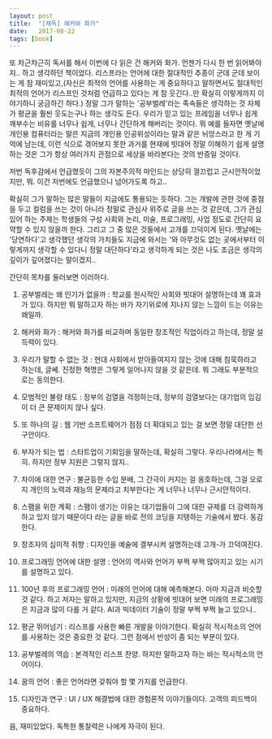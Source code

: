 ```yaml
---
layout: post
title:  "[재독] 해커와 화가"
date:   2017-08-22
tags: [book]
---
```


  또 차근차근히 독서를 해서 이번에 다 읽은 건 해커와 화가. 언젠가 다시 한 번 읽어봐야지.. 하고 생각하던 책이었다. 리스프라는 언어에 대한 절대적인 추종이 군데 군데 보이는 게 참 재미있고,(자신은 최적의 언어를 사용하는 게 중요하다고 말하면서도 절대적인 최적의 언어가 리스프인 것처럼 언급하고 있다는 게 참 웃긴다..만 확실히 이렇게까지 이야기하니 궁금하긴 하다.) 정말 그가 말하는 '공부벌레'라는 족속들은 생각하는 것 자체가 평균을 훨씬 웃도는구나 하는 생각도 든다. 우리가 믿고 있는 프레임을 너무나 쉽게 깨부수는 비유를 너무나 쉽게, 너무나 간단하게 해버리는 것이다. 뭐 예를 들자면 옛날에 개인용 컴퓨터라는 말은 지금의 개인용 인공위성이라는 말과 같은 뉘앙스라고 한 게 기억에 남는데, 이런 식으로 겪어보지 못한 과거를 현재에 빗대어 정말 이해하기 쉽게 설명하는 것은 그가 항상 여러가지 관점으로 세상을 바라본다는 것의 반증일 것이다.

  저번 독후감에서 언급했듯이 그의 자본주의적 마인드는 상당히 껄끄럽고 근시안적이었지만, 뭐. 이건 저번에도 언급했으니 넘어가도록 하고..

  확실히 그가 말하는 많은 말들이 지금에도 통용되는 듯하다. 그는 개발에 관한 것에 중점을 두고 컬럼을 쓰는 것이 아니라 정말로 관심사 위주로 글을 쓰는 것 같은데, 그가 관심있어 하는 주제는 학생들의 구성 사회와 논리, 미술, 프로그래밍, 사업 정도로 간단히 요약할 수 있지 않을까 한다. 그리고 그 중 많은 것들에서 고개를 끄덕이게 된다. 옛날에는 '당연하다'고 생각했던 생각의 가치들도 지금에 와서는 '와 아무것도 없는 곳에서부터 이렇게까지 생각할 수 있다니 정말 대단하다'라고 생각하게 되는 것은 나도 조금은 생각의 깊이가 깊어졌다는 말이겠지..

  간단히 목차를 둘러보면 이러하다.

  1. 공부벌레는 왜 인기가 없을까 : 학교를 원시적인 사회와 빗대어 설명하는데 꽤 효과가 있다. 하지만 뭐 말하고자 하는 바가 자기위로에 지나지 않는 느낌이 드는 이유는 왜일까.

  2. 해커와 화가 : 해커와 화가를 비교하며 동일한 창조적인 직업이라고 하는데, 정말 설득력이 있다.

  3. 우리가 말할 수 없는 것 : 현대 사회에서 받아들여지지 않는 것에 대해 침묵하라고 하는데, 글쎄. 진정한 혁명은 그렇게 일어나지 않을 것 같은데. 뭐 그래도 부분적으로는 동의한다.

  4. 모범적인 불량 태도 : 정부의 검열을 걱정하는데, 정부의 검열보다는 대기업의 입김이 더 큰 문제이지 않나 싶다.

  5. 또 하나의 길 : 웹 기반 소프트웨어가 점점 더 확대되고 있는 걸 보면 정말 대단한 선구안이다.

  6. 부자가 되는 법 : 스타트업이 기회임을 말하는데, 확실히 그렇다. 우리나라에서는 특히. 하지만 정부 지원은 그렇지 않지..

  7. 차이에 대한 연구 : 불균등한 수입 분배, 그 간극이 커지는 걸 옹호하는데, 그걸 오로지 개인의 노력과 재능의 문제라고 치부한다는 게 너무나 너무나 근시안적이다.

  8. 스팸을 위한 계획 : 스팸이 생기는 이유는 대기업들이 그에 대한 규제를 더 강력하게 하고 있지 않기 때문이다 라는 글을 바로 전의 코딩을 지탱하는 기술에서 봤다. 동감한다.

  9. 창조자의 심미적 취향 : 디자인을 예술에 결부시켜 설명하는데 고개-가 끄덕여진다.

  10. 프로그래밍 언어에 대한 설명 : 언어의 역사와 언어가 부쩍 부쩍 많아지고 있는 시기를 설명하고 있다.

  11. 100년 후의 프로그래밍 언어 : 미래의 언어에 대해 예측해본다. 아마 지금과 비슷할 것 같다. 하고 저자는 말하고 있지만, 지금의 상황에 빗대어 보면 미래의 프로그래밍은 지금과 많이 다를 거 같다. AI과 빅데이터 기술이 정말 부쩍 부쩍 늘고 있으니..

  12. 평균 뛰어넘기 : 리스프를 사용한 빠른 개발을 이야기한다. 확실히 적시적소의 언어를 사용하는 것은 중요한 것 같다. 그런 점에서 반성이 좀 되는 부분이 있다.

  13. 공부벌레의 역습 : 본격적인 리스프 찬양. 하지만 말하고자 하는 바는 적시적소의 언어이다.

  14. 꿈의 언어 : 좋은 언어라면 갖춰야 할 몇 가지를 언급한다.

  15. 디자인과 연구 : UI / UX 해결법에 대한 경험론적 이야기들이다. 고객의 피드백이 중요하다.

  음, 재미있었다. 독특한 통찰력은 나에게 자극이 된다.
